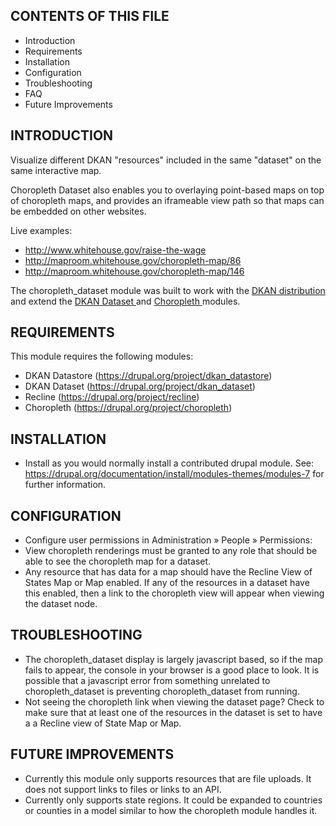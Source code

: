 CONTENTS OF THIS FILE
---------------------
 * Introduction
 * Requirements
 * Installation
 * Configuration
 * Troubleshooting
 * FAQ
 * Future Improvements


INTRODUCTION
------------

Visualize different DKAN "resources" included in the same "dataset" on the same interactive map.

Choropleth Dataset also enables you to overlaying point-based maps on top of
choropleth maps, and provides an iframeable view path so that maps can be embedded on other
websites.

Live examples: 
 - http://www.whitehouse.gov/raise-the-wage
 - http://maproom.whitehouse.gov/choropleth-map/86
 - http://maproom.whitehouse.gov/choropleth-map/146

The choropleth_dataset module was built to work with the [DKAN
distribution](https://drupal.org/project/dkan) and extend the [DKAN Dataset
](https://drupal.org/project/dkan_dataset) and [Choropleth
](https://drupal.org/project/choropleth) modules.


REQUIREMENTS
------------
This module requires the following modules:
 * DKAN Datastore (https://drupal.org/project/dkan_datastore)
 * DKAN Dataset (https://drupal.org/project/dkan_dataset)
 * Recline (https://drupal.org/project/recline)
 * Choropleth (https://drupal.org/project/choropleth)


INSTALLATION
------------
 * Install as you would normally install a contributed drupal module. See:
  https://drupal.org/documentation/install/modules-themes/modules-7
  for further information.


CONFIGURATION
-------------
 * Configure user permissions in Administration » People » Permissions:
 * View choropleth renderings must be granted to any role that should be able
   to see the choropleth map for a dataset.
 * Any resource that has data for a map should have the Recline View of
   States Map or Map enabled.  If any of the resources in a dataset have this
   enabled, then a link to the choropleth view will appear when viewing the
   dataset node.


TROUBLESHOOTING
---------------
 * The choropleth_dataset display is largely javascript based, so if the map
   fails to appear, the console in your browser is a good place to look.  It is
   possible that a javascript error from something unrelated to
   choropleth_dataset is preventing choropleth_dataset from running.
 * Not seeing the choropleth link when viewing the dataset page?  Check to make
   sure that at least one of the resources in the dataset is set to have  a
   a Recline view of State Map or Map.


FUTURE IMPROVEMENTS
-------------------
 * Currently this module only supports resources that are file uploads.  It does
   not support links to files or links to an API.
 * Currently only supports state regions.  It could be expanded to countries or
   counties in a model similar to how the choropleth module handles it.
